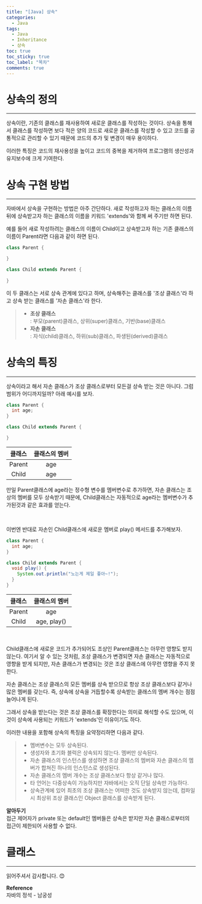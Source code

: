 ```yaml
---
title: "[Java] 상속"
categories:
  - Java
tags:
  - Java
  - Inheritance
  - 상속
toc: true
toc_sticky: true
toc_label: "목차"
comments: true
---
```


# 상속의 정의
---
상속이란, 기존의 클래스를 재사용하여 새로운 클래스를 작성하는 것이다. 상속을 통해서 클래스를 작성하면 보다 적은 양의 코드로 새로운 클래스를 작성할 수 있고 코드를 공통적으로 관리할 수 있기 때문에 코드의 추가 및 변경이 매우 용이하다.

이러한 특징은 코드의 재사용성을 높이고 코드의 중복을 제거하여 프로그램의 생산성과 유지보수에 크게 기여한다.

# 상속 구현 방법
---
자바에서 상속을 구현하는 방법은 아주 간단하다. 새로 작성하고자 하는 클래스의 이름뒤에 상속받고자 하는 클래스의 이름을 키워드 'extends'와 함께 써 주기만 하면 된다.

예를 들어 새로 작성하려는 클래스의 이름이 Child이고 상속받고자 하는 기존 클래스의 이름이 Parent라면 다음과 같이 하면 된다.

```java
class Parent {

}

class Child extends Parent {
  
}
```

이 두 클래스는 서로 상속 관계에 있다고 하며, 상속해주는 클래스를 '조상 클래스'라 하고 상속 받는 클래스를 '자손 클래스'라 한다.

> - __조상 클래스__  
> : 부모(parent)클래스, 상위(super)클래스, 기반(base)클래스
> - __자손 클래스__  
> : 자식(child)클래스, 하위(sub)클래스, 파생된(derived)클래스

# 상속의 특징
---
상속이라고 해서 자손 클래스가 조상 클래스로부터 모든걸 상속 받는 것은 아니다. 그럼 범위가 어디까지일까? 아래 예시를 보자.

```java
class Parent {
  int age;
}

class Child extends Parent {

}
```

|클래스|클래스의 멤버|
|:---:|:---:|
|Parent|age|
|Child|age|

만일 Parent클래스에 age라는 정수형 변수를 멤버변수로 추가하면, 자손 클래스는 조상의 멤버를 모두 상속받기 때문에, Child클래스는 자동적으로 age라는 멤버변수가 추가된것과 같은 효과를 얻는다.

<br>

이번엔 반대로 자손인 Child클래스에 새로운 멤버로 play() 메서드를 추가해보자.

```java
class Parent {
  int age;
}

class Child extends Parent {
  void play() {
    System.out.println("노는게 제일 좋아~!");
  }
}
```

|클래스|클래스의 멤버|
|:---:|:---:|
|Parent|age|
|Child|age, play()|

<br>

Child클래스에 새로운 코드가 추가되어도 조상인 Parent클래스는 아무런 영향도 받지 않는다. 여기서 알 수 있는 것처럼, 조상 클래스가 변경되면 자손 클래스는 자동적으로 영향을 받게 되지만, 자손 클래스가 변경되는 것은 조상 클래스에 아무런 영향을 주지 못한다.

자손 클래스는 조상 클래스의 모든 멤버를 상속 받으므로 항상 조상 클래스보다 같거나 많은 멤버를 갖는다. 즉, 상속에 상속을 거듭할수록 상속받는 클래스의 멤버 개수는 점점 늘어나게 된다. 

그래서 상속을 받는다는 것은 조상 클래스를 확장한다는 의미로 해석할 수도 있으며, 이것이 상속에 사용되는 키워드가 'extends'인 이유이기도 하다.

이러한 내용을 포함해 상속의 특징을 요약정리하면 다음과 같다.

> - 멤버변수는 모두 상속된다.
> - 생성자와 초기화 블럭은 상속되지 않는다. 멤버만 상속된다.
> - 자손 클래스의 인스턴스를 생성하면 조상 클래스의 멤버와 자손 클래스의 멤버가 합쳐진 하나의 인스턴스로 생성된다.
> - 자손 클래스의 멤버 개수는 조상 클래스보다 항상 같거나 많다.
> - 타 언어는 다중상속이 가능하지만 자바에서는 오직 단일 상속만 가능하다.
> - 상속관계에 있어 최초의 조상 클래스는 어떠한 것도 상속받지 않는데, 컴파일 시 최상위 조상 클래스인 Object 클래스를 상속받게 된다.

__알아두기__  
접근 제어자가 private 또는 default인 멤버들은 상속은 받지만 자손 클래스로부터의 접근이 제한되어 사용할 수 없다.

# 클래스

---

읽어주셔서 감사합니다. 😊 

__Reference__  
자바의 정석 - 남궁성  